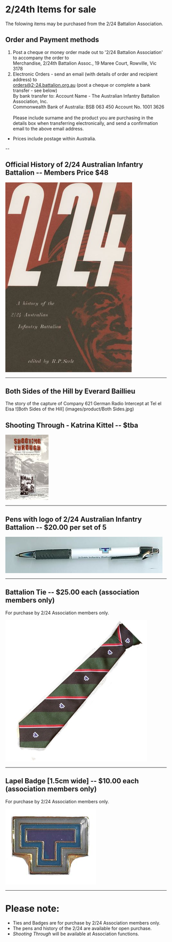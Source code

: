 

#  2/24th Items for sale

The folowing items may be purchased from the 2/24 Battalion Association.<br>

## Order and Payment methods
1.	Post a cheque or money order made out to '2/24 Battalion Association' to accompany the order to <br>
 Merchandise, 2/24th Battalion Assoc.,
 19 Maree Court,
 Rowville, Vic  3178
2.	Electronic Orders - send an email (with details of order and recipient address) to <br>
orders@2-24.battalion.org.au (post a cheque or complete a bank transfer - see below)<br>
 By bank transfer to: Account Name - The Australian Infantry Battalion Association, Inc. <br>
 Commonwealth Bank of Australia: BSB 063 450  Account No. 1001 3626    <br>   
 Please include surname and the product you are purchasing in the details box when transferring electronically, and send a confirmation email to the above email address.
* Prices include postage within Australia.

--
## **Official History of 2/24 Australian Infantry Battalion** -- Members Price $48
![Battalion History](images/product/Hist-book-r.jpg)


---
## **Both Sides of the Hill** by Everard Baillieu 
The story of the capture of Company 621 German Radio Intercept at Tel el Eisa
![Both Sides of the Hill] (images/product/Both Sides.jpg)
## **Shooting Through - Katrina Kittel** -- $tba 
![Shooting Through](images/product/shoot-r.jpg)


---
## **Pens with logo of 2/24 Australian Infantry Battalion** -- $20.00 per set of 5

![Pen](images/product/pen.jpg)


---



## **Battalion Tie** -- $25.00 each (association members only)

For purchase by 2/24 Association members only.

![Battalion Tie](images/product/tie.jpg)


---


## **Lapel Badge** [1.5cm wide] -- $10.00 each (association members only)

For purchase by 2/24 Association members only.

![Lapel Badge](images/product/badge-r.jpg)


---



# Please note:

  * Ties and Badges are for purchase by 2/24 Association members only.
  * The pens and history of the 2/24 are available for open purchase.
  * *Shooting Through* will be available at Association functions.


